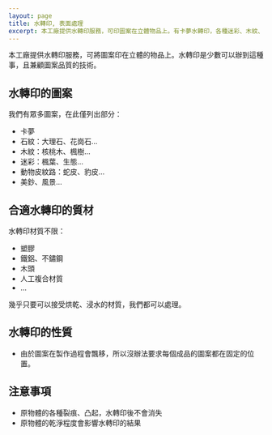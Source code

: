 ```yaml
---
layout: page
title: 水轉印, 表面處理
excerpt: 本工廠提供水轉印服務，可印圖案在立體物品上。有卡夢水轉印，各種迷彩、木紋、石紋、蛇皮、豹皮...
---
```


本工廠提供水轉印服務，可將圖案印在立體的物品上。水轉印是少數可以辦到這種事，且兼顧圖案品質的技術。

## 水轉印的圖案

我們有眾多圖案，在此僅列出部分：

* 卡夢
* 石紋：大理石、花崗石...
* 木紋：核桃木、楓樹...
* 迷彩：楓葉、生態...
* 動物皮紋路：蛇皮、豹皮...
* 美鈔、風景...

## 合適水轉印的質材

水轉印材質不限：

* 塑膠
* 鐵鋁、不鏽鋼
* 木頭
* 人工複合材質
* ...

幾乎只要可以接受烘乾、浸水的材質，我們都可以處理。

## 水轉印的性質

* 由於圖案在製作過程會飄移，所以沒辦法要求每個成品的圖案都在固定的位置。

## 注意事項

* 原物體的各種裂痕、凸起，水轉印後不會消失
* 原物體的乾淨程度會影響水轉印的結果
